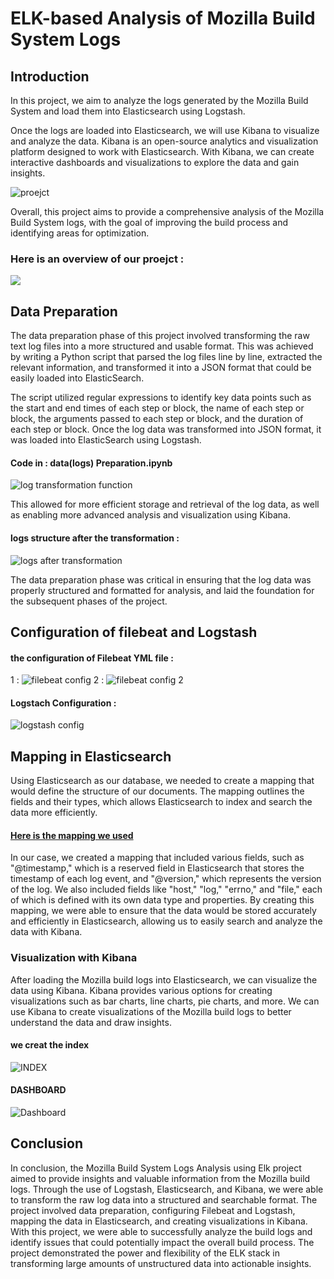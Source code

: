
# ELK-based Analysis of Mozilla Build System Logs

## Introduction

In this project, we aim to analyze the logs generated by the Mozilla Build System and load them into Elasticsearch using Logstash.

Once the logs are loaded into Elasticsearch, we will use Kibana to visualize and analyze the data. Kibana is an open-source analytics and visualization platform designed to work with Elasticsearch. With Kibana, we can create interactive dashboards and visualizations to explore the data and gain insights.

![proejct](https://github.com/aym0ane/LogsAnalysiswithELK/blob/main/imgs/proejct.JPG)

Overall, this project aims to provide a comprehensive analysis of the Mozilla Build System logs, with the goal of improving the build process and identifying areas for optimization.

### Here is an overview of our proejct : 
![](https://github.com/aym0ane/LogsAnalysiswithELK/blob/main/imgs/project%20overview.JPG)
## Data Preparation 

The data preparation phase of this project involved transforming the raw text log files into a more structured and usable format. This was achieved by writing a Python script that parsed the log files line by line, extracted the relevant information, and transformed it into a JSON format that could be easily loaded into ElasticSearch. 

The script utilized regular expressions to identify key data points such as the start and end times of each step or block, the name of each step or block, the arguments passed to each step or block, and the duration of each step or block. Once the log data was transformed into JSON format, it was loaded into ElasticSearch using Logstash.

 #### Code in  : data(logs) Preparation.ipynb 

![log transformation function ](https://github.com/aym0ane/LogsAnalysiswithELK/blob/main/imgs/transofrmationexemple.JPG)

This allowed for more efficient storage and retrieval of the log data, as well as enabling more advanced analysis and visualization using Kibana. 

#### logs structure after the transformation  : 
![logs after transformation ](https://github.com/aym0ane/LogsAnalysiswithELK/blob/main/imgs/logstructure.JPG)

The data preparation phase was critical in ensuring that the log data was properly structured and formatted for analysis, and laid the foundation for the subsequent phases of the project.


## Configuration of filebeat and  Logstash
#### the configuration of Filebeat YML file : 
1 : 
![filebeat config](https://github.com/aym0ane/LogsAnalysiswithELK/blob/main/imgs/filebeatconfig.JPG)
2 : 
![filebeat config 2 ](https://github.com/aym0ane/LogsAnalysiswithELK/blob/main/imgs/filebeat%20config%202.JPG)
#### Logstach Configuration  : 
![logstash config](https://github.com/aym0ane/LogsAnalysiswithELK/blob/main/imgs/logconfig.JPG)

## Mapping in Elasticsearch

Using  Elasticsearch as our database, we needed to create a mapping that would define the structure of our documents. The mapping outlines the fields and their types, which allows Elasticsearch to index and search the data more efficiently.
####  [Here is the mapping we used ](https://github.com/aym0ane/LogsAnalysiswithELK/blob/main/Mapping.txt)

In our case, we created a mapping that included various fields, such as "@timestamp," which is a reserved field in Elasticsearch that stores the timestamp of each log event, and "@version," which represents the version of the log. We also included fields like "host," "log," "errno," and "file," each of which is defined with its own data type and properties. By creating this mapping, we were able to ensure that the data would be stored accurately and efficiently in Elasticsearch, allowing us to easily search and analyze the data with Kibana.


### Visualization with Kibana

After loading the Mozilla build logs into Elasticsearch, we can visualize the data using Kibana. Kibana provides various options for creating visualizations such as bar charts, line charts, pie charts, and more. We can use Kibana to create visualizations of the Mozilla build logs to better understand the data and draw insights.

#### we creat the index 
![INDEX](https://github.com/aym0ane/LogsAnalysiswithELK/blob/main/imgs/creatingIndex.JPG)

#### DASHBOARD 
![Dashboard](https://github.com/aym0ane/LogsAnalysiswithELK/blob/main/imgs/Dashboard.JPG)

## Conclusion

In conclusion, the Mozilla Build System Logs Analysis using Elk project aimed to provide insights and valuable information from the Mozilla build logs. Through the use of Logstash, Elasticsearch, and Kibana, we were able to transform the raw log data into a structured and searchable format. The project involved data preparation, configuring Filebeat and Logstash, mapping the data in Elasticsearch, and creating visualizations in Kibana. With this project, we were able to successfully analyze the build logs and identify issues that could potentially impact the overall build process. The project demonstrated the power and flexibility of the ELK stack in transforming large amounts of unstructured data into actionable insights.

